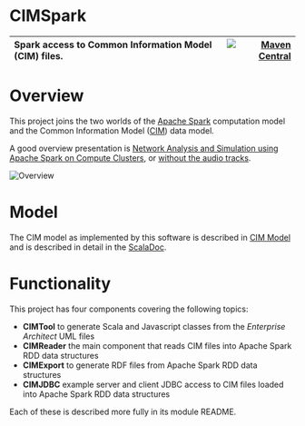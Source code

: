CIMSpark
======
Spark access to Common Information Model (CIM) files. | [![Maven Central](https://img.shields.io/maven-central/v/ch.ninecode.cim/CIMSpark.svg?label=Maven%20Central)](https://search.maven.org/search?q=g:%22ch.ninecode.cim%22%20AND%20a:%22CIMSpark%22)
:---         |          ---:

# Overview

This project joins the two worlds of the
[Apache Spark](https://en.wikipedia.org/wiki/Apache_Spark) computation model and the
Common Information Model ([CIM](https://en.wikipedia.org/wiki/Common_Information_Model_(electricity))) data model.


A good overview presentation is [Network Analysis and Simulation using Apache Spark on Compute Clusters](https://derrickoswald.github.io/CIMSparkPresentation/index.html?audio), or [without the audio tracks](https://derrickoswald.github.io/CIMSparkPresentation).

![Overview](https://cdn.jsdelivr.net/gh/derrickoswald/CIMSpark@master/img/Overview.svg "Overview diagram")


# Model

The CIM model as implemented by this software is described in [CIM Model](Model.md)
and is described in detail in the [ScalaDoc](https://derrickoswald.github.io/CIMSpark).

# Functionality

This project has four components covering the following topics:

- __CIMTool__ to generate Scala and Javascript classes from the *Enterprise Architect* UML files
- __CIMReader__ the main component that reads CIM files into Apache Spark RDD data structures
- __CIMExport__ to generate RDF files from Apache Spark RDD data structures
- __CIMJDBC__ example server and client JDBC access to CIM files loaded into Apache Spark RDD data structures

Each of these is described more fully in its module README.

